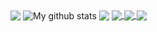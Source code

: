 <img align="center" src="https://github-readme-stats.vercel.app/api?username=Jesse-Jumbo&show_icons=true&include_all_commits=ture&count_private=true&card_width=300" />

<img align="center" src="https://github-readme-streak-stats.herokuapp.com?user=Jesse-Jumbo&theme=vue-light&date_format=M%20j%5B%2C%20Y%5D" alt="My github stats" />

<img align="center" src="https://github-readme-stats.vercel.app/api/top-langs/?username=Jesse-Jumbo&layout=compact&langs_count=10&card_width=300" />

<a href="https://github.com/Jesse-Jumbo/TankMan">
  <img align="center" src="https://github-readme-stats.vercel.app/api/pin/?username=Jesse-Jumbo&repo=TankMan&show_owner=true" />
</a>

<a href="https://github.com/Jesse-Jumbo/MLGameTemplate">
  <img align="center" src="https://github-readme-stats.vercel.app/api/pin/?username=Jesse-Jumbo&repo=MLGameTemplate&show_owner=true" />
</a>

<a href="https://github.com/Jesse-Jumbo/MLGame">
  <img align="center" src="https://github-readme-stats.vercel.app/api/pin/?username=PAIA-Playful-AI-Arena&repo=MLGame&show_owner=true" />
</a>
